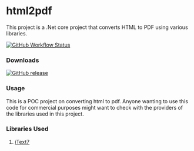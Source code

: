 # html2pdf
This project is a .Net core project that converts HTML to PDF using various libraries.

[![GitHub Workflow Status](https://img.shields.io/github/workflow/status/Vertisize-Solutions/html2pdf/CI?label=Build%3A%20GitHub%20Actions&logo=github&style=flat-square)](https://github.com/Vertisize-Solutions/html2pdf/actions?query=workflow%3ACI)

### Downloads
[![GitHub release](https://img.shields.io/github/release/Vertisize-Solutions/html2pdf.svg?style=flat-square&logo=github)](#)

### Usage

This is a POC project on converting html to pdf. Anyone wanting to use this code for commercial purposes might want to check with the providers of the libraries used in this project.

### Libraries Used

1. [iText7](https://itextpdf.com/en/products/itext-7)
